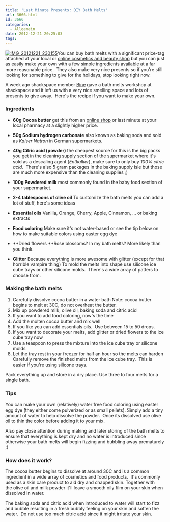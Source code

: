 ```yaml
---
title: 'Last Minute Presents: DIY Bath Melts'
url: 3666.html
id: 3666
categories:
  - Allgemein
date: 2012-12-21 20:25:03
tags:
---
```


[![IMG_20121221_230155](https://blog.shackspace.de/wp-content/uploads/2012/12/IMG_20121221_230155-150x150.jpg)](https://blog.shackspace.de/wp-content/uploads/2012/12/IMG_20121221_230155.jpg)You can buy bath melts with a significant price-tag attached at your local or [online cosmetics and beauty shop](www.lush.com.au/shop/product/category/path/144/luxury-bath-melts) but you can just as easily make your own with a few simple ingredients available at a far more reasonable price.  They also make very nice presents so if you're still looking for something to give for the holidays, stop looking right now.

A week ago shackspace member [Bine](https://twitter.com/KaBine) gave a bath melts workshop at shackspace and it left us with a very nice smelling space and lots of presents to give away.  Here's the recipe if you want to make your own.

<!--more-->

### Ingredients

*   **60g Cocoa butter**
get this from an [online shop](http://www.sheabutter-thome.de/product_info.php/info/p441_Kakaobutter-Chips.html) or last minute at your local pharmacy at a slightly higher price.
*   **50g Sodium hydrogen carbonate**
also known as baking soda and sold as _Kaiser Natron_ in German supermarkets.
*   **40g Citric acid (powder)**
the cheapest source for this is the big packs you get in the cleaning supply section of the supermarket where it's sold as a descaling agent (_Entkalker_), make sure to only buy _100% citric acid_.  There's also 5 gram packages in the baking supply isle but those are much more expensive than the cleaning supplies ;)
*   **100g Powdered milk**
most commonly found in the baby food section of your supermarket.
*   **2-4 tablespoons of olive oil**
To customize the bath melts you can add a lot of stuff, here's some ideas

*   **Essential oils**
Vanilla, Orange, Cherry, Apple, Cinnamon, ... or baking extracts
*   **Food coloring**
Make sure it's not water-based or see the tip below on how to make suitable colors using easter egg dye
*   **Dried flowers
**Rose blossoms? In my bath melts? More likely than you think.
*   **Glitter**
Because everything is more awesome with glitter (except for that horrible vampire thing)
To mold the melts into shape use silicone ice cube trays or other silicone molds.  There's a wide array of patters to choose from.

### Making the bath melts

1.  Carefully dissolve cocoa butter in a water bath
Note: cocoa butter begins to melt at 30C, do not overheat the butter.
2.  Mix up powdered milk, olive oil, baking soda and citric acid
3.  If you want to add food coloring, now's the time
4.  Add the molten cocoa butter and mix well
5.  If you like you can add essentials oils.  Use between 15 to 50 drops.
6.  If you want to decorate your melts, add glitter or dried flowers to the ice cube tray now
7.  Use a teaspoon to press the mixture into the ice cube tray or silicone molds
8.  Let the tray rest in your freezer for half an hour so the melts can harden
Carefully remove the finished melts from the ice cube tray.  This is easier if you're using silicone trays.

Pack everything up and store in a dry place.
Use three to four melts for a single bath.

### Tips

You can make your own (relatively) water free food coloring using easter egg dye (they either come pulverized or as small pellets).
Simply add a tiny amount of water to help dissolve the powder.  Once its dissolved use olive oil to thin the color before adding it to your mix.

Also pay close attention during making and later storing of the bath melts to ensure that everything is kept dry and no water is introduced since otherwise your bath melts will begin fizzing and bubbling away prematurely ;)

### How does it work?

The cocoa butter begins to dissolve at around 30C and is a common ingredient in a wide array of cosmetics and food products.  It's commonly used as a skin care product to aid dry and chapped skin. Together with the olive oil and milk powder it'll leave a smooth oily film on your skin when dissolved in water.

The baking soda and citric acid when introduced to water will start to fizz and bubble resulting in a fresh bubbly feeling on your skin and soften the water.  Do not use too much citric acid since it might irritate your skin.